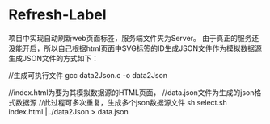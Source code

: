 # Refresh-Label

  项目中实现自动刷新web页面标签，服务端文件夹为Server。
  由于真正的服务还没能开启，所以自己根据html页面中SVG标签的ID生成JSON文件作为模拟数据源
  生成JSON文件的方式如下：
  
  //生成可执行文件
  gcc data2Json.c -o data2Json   
  
  //index.html为要为其模拟数据源的HTML页面，
  //data.json文件为生成的json格式数据源
  //此过程可多次重复，生成多个json数据源文件
  sh select.sh index.html | ./data2Json > data.json         
